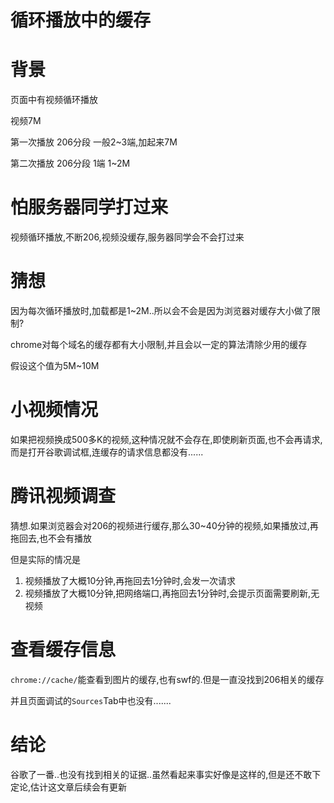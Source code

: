 # 循环播放中的缓存

# 背景

页面中有视频循环播放

视频7M

第一次播放 206分段 一般2~3端,加起来7M

第二次播放 206分段 1端 1~2M

# 怕服务器同学打过来

视频循环播放,不断206,视频没缓存,服务器同学会不会打过来

# 猜想

因为每次循环播放时,加载都是1~2M..所以会不会是因为浏览器对缓存大小做了限制?

chrome对每个域名的缓存都有大小限制,并且会以一定的算法清除少用的缓存

假设这个值为5M~10M

# 小视频情况

如果把视频换成500多K的视频,这种情况就不会存在,即使刷新页面,也不会再请求,而是打开谷歌调试框,连缓存的请求信息都没有......

# 腾讯视频调查

猜想.如果浏览器会对206的视频进行缓存,那么30~40分钟的视频,如果播放过,再拖回去,也不会有播放

但是实际的情况是

1. 视频播放了大概10分钟,再拖回去1分钟时,会发一次请求
2. 视频播放了大概10分钟,把网络端口,再拖回去1分钟时,会提示页面需要刷新,无视频

# 查看缓存信息

`chrome://cache/`能查看到图片的缓存,也有swf的.但是一直没找到206相关的缓存

并且页面调试的`Sources`Tab中也没有.......

# 结论

谷歌了一番..也没有找到相关的证据..虽然看起来事实好像是这样的,但是还不敢下定论,估计这文章后续会有更新
